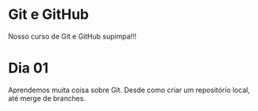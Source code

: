 # Git e GitHub

Nosso curso de Git e GitHub supimpa!!!


# Dia 01

Aprendemos muita coisa sobre Git.
Desde como criar um repositório local, até merge de branches.